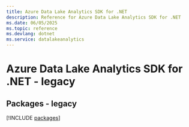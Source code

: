 ```yaml
---
title: Azure Data Lake Analytics SDK for .NET
description: Reference for Azure Data Lake Analytics SDK for .NET
ms.date: 06/05/2025
ms.topic: reference
ms.devlang: dotnet
ms.service: datalakeanalytics
---
```

# Azure Data Lake Analytics SDK for .NET - legacy
## Packages - legacy
[!INCLUDE [packages](data-lake-analytics-index.md)]